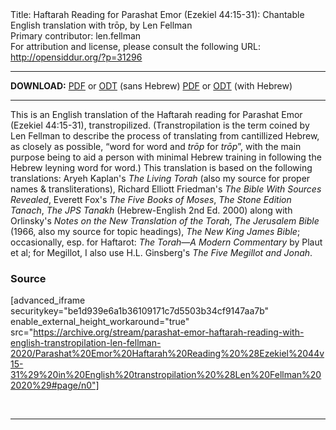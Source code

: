 <html>
<head></head>
<body>
Title: Haftarah Reading for Parashat Emor (Ezekiel 44:15-31): Chantable English translation with trōp, by Len Fellman<br />
Primary contributor: len.fellman<br />
For attribution and license, please consult the following URL: <a href="http://opensiddur.org/?p=31296">http://opensiddur.org/?p=31296</a>
<p />
<hr />

<strong>DOWNLOAD:</strong> 
<a href="https://archive.org/download/parashat-emor-haftarah-reading-with-english-transtropilation-len-fellman-2020/Parashat%20Emor%20Haftarah%20Reading%20%28Ezekiel%2044v15-31%29%20in%20English%20transtropilation%20%28Len%20Fellman%202020%29%20-%20english%20only.pdf">PDF</a> or <a href="https://archive.org/download/parashat-emor-haftarah-reading-with-english-transtropilation-len-fellman-2020/Parashat%20Emor%20Haftarah%20Reading%20%28Ezekiel%2044v15-31%29%20in%20English%20transtropilation%20%28Len%20Fellman%202020%29%20-%20english%20only.odt">ODT</a> (sans Hebrew)
<a href="https://archive.org/download/parashat-emor-haftarah-reading-with-english-transtropilation-len-fellman-2020/Parashat%20Emor%20Haftarah%20Reading%20%28Ezekiel%2044v15-31%29%20in%20English%20transtropilation%20%28Len%20Fellman%202020%29.pdf">PDF</a> or <a href="https://archive.org/download/parashat-emor-haftarah-reading-with-english-transtropilation-len-fellman-2020/Parashat%20Emor%20Haftarah%20Reading%20%28Ezekiel%2044v15-31%29%20in%20English%20transtropilation%20%28Len%20Fellman%202020%29.odt">ODT</a> (with Hebrew)

<hr />

This is an English translation of the Haftarah reading for Parashat Emor (Ezekiel 44:15-31), transtropilized. (Transtropilation is the term coined by Len Fellman to describe the process of translating from cantillized Hebrew, as closely as possible, “word for word and <em>trōp</em> for <em>trōp</em>”, with the main purpose being to aid a person with minimal Hebrew training in following the Hebrew leyning word for word.) This translation is based on the following translations: Aryeh Kaplan's <em>The Living Torah</em> (also my source for proper names &amp; transliterations), Richard Elliott Friedman's <em>The Bible With Sources Revealed</em>, Everett Fox's <em>The Five Books of Moses</em>, <em>The Stone Edition Tanach</em>, <em>The JPS Tanakh</em> (Hebrew-English 2nd Ed. 2000) along with Orlinsky's <em>Notes on the New Translation of the Torah</em>, <em>The Jerusalem Bible</em> (1966, also my source for topic headings), <em>The New King James Bible</em>; occasionally, esp. for Haftarot: <em>The Torah—A Modern Commentary</em> by Plaut et al; for Megillot, I also use H.L. Ginsberg's <em>The Five Megillot and Jonah</em>.

<h3>Source</h3>

[advanced_iframe securitykey="be1d939e6a1b36109171c7d5503b34cf9147aa7b" enable_external_height_workaround="true" src="https://archive.org/stream/parashat-emor-haftarah-reading-with-english-transtropilation-len-fellman-2020/Parashat%20Emor%20Haftarah%20Reading%20%28Ezekiel%2044v15-31%29%20in%20English%20transtropilation%20%28Len%20Fellman%202020%29#page/n0"]

&nbsp;

<hr />

&nbsp;
</body>
</html>